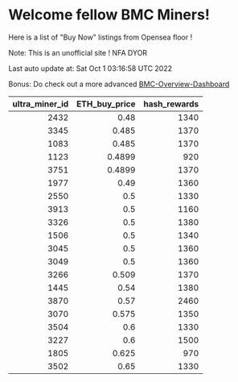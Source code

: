 # Welcome fellow BMC Miners!
Here is a list of "Buy Now" listings from Opensea floor !

Note: This is an unofficial site ! NFA DYOR

Last auto update at: Sat Oct  1 03:16:58 UTC 2022

Bonus: Do check out a more advanced [BMC-Overview-Dashboard](https://dune.com/defifunk/BMC-Overview-Dashboard)


|   ultra_miner_id |   ETH_buy_price |   hash_rewards |
|-----------------:|----------------:|---------------:|
|             2432 |          0.48   |           1340 |
|             3345 |          0.485  |           1370 |
|             1083 |          0.485  |           1370 |
|             1123 |          0.4899 |            920 |
|             3751 |          0.4899 |           1370 |
|             1977 |          0.49   |           1360 |
|             2550 |          0.5    |           1330 |
|             3913 |          0.5    |           1160 |
|             3326 |          0.5    |           1380 |
|             1506 |          0.5    |           1340 |
|             3045 |          0.5    |           1360 |
|             3049 |          0.5    |           1360 |
|             3266 |          0.509  |           1370 |
|             1445 |          0.54   |           1380 |
|             3870 |          0.57   |           2460 |
|             3070 |          0.575  |           1350 |
|             3504 |          0.6    |           1330 |
|             3227 |          0.6    |           1500 |
|             1805 |          0.625  |            970 |
|             3502 |          0.65   |           1330 |